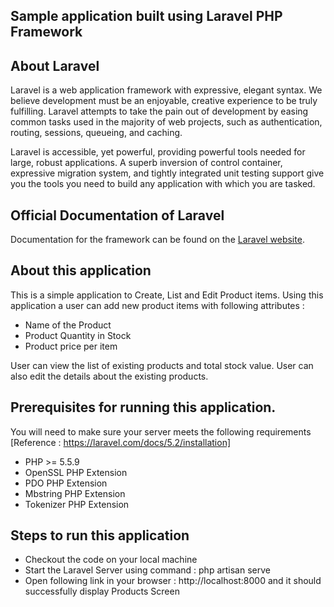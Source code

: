 ## Sample application built using Laravel PHP Framework

## About Laravel
Laravel is a web application framework with expressive, elegant syntax. We believe development must be an enjoyable, creative experience to be truly fulfilling. Laravel attempts to take the pain out of development by easing common tasks used in the majority of web projects, such as authentication, routing, sessions, queueing, and caching.

Laravel is accessible, yet powerful, providing powerful tools needed for large, robust applications. A superb inversion of control container, expressive migration system, and tightly integrated unit testing support give you the tools you need to build any application with which you are tasked.

## Official Documentation of Laravel

Documentation for the framework can be found on the [Laravel website](http://laravel.com/docs).

## About this application
This is a simple application to Create, List and Edit Product items. Using this application a user can add new product items with following attributes :
* Name of the Product
* Product Quantity in Stock
* Product price per item

User can view the list of existing products and total stock value.
User can also edit the details about the existing products.

## Prerequisites for running this application.
You will need to make sure your server meets the following requirements [Reference : https://laravel.com/docs/5.2/installation]

* PHP >= 5.5.9
* OpenSSL PHP Extension
* PDO PHP Extension
* Mbstring PHP Extension
* Tokenizer PHP Extension

## Steps to run this application

* Checkout the code on your local machine
* Start the Laravel Server using command : php artisan serve
* Open following link in your browser : http://localhost:8000 and it should successfully display Products Screen